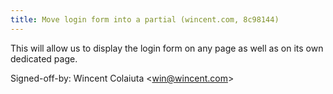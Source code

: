 ```yaml
---
title: Move login form into a partial (wincent.com, 8c98144)
---
```


This will allow us to display the login form on any page as well as on its own dedicated page.

Signed-off-by: Wincent Colaiuta &lt;win@wincent.com&gt;
